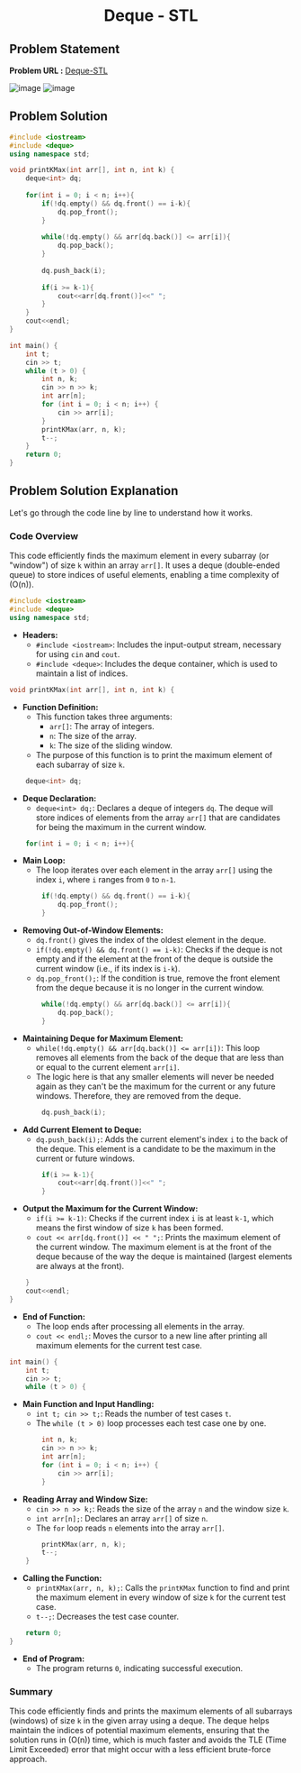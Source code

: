 <h1 align='center'>Deque - STL</h1>

## Problem Statement

**Problem URL :** [Deque-STL](https://www.hackerrank.com/challenges/deque-stl/problem?isFullScreen=true)

![image](https://github.com/user-attachments/assets/e215ef55-b6d1-4843-97ba-ac23946f280d)
![image](https://github.com/user-attachments/assets/8999c77e-0c01-40cd-86fd-6e3e18aa146d)

## Problem Solution
```cpp
#include <iostream>
#include <deque>
using namespace std;

void printKMax(int arr[], int n, int k) {
    deque<int> dq;
    
    for(int i = 0; i < n; i++){
        if(!dq.empty() && dq.front() == i-k){
            dq.pop_front();
        }
        
        while(!dq.empty() && arr[dq.back()] <= arr[i]){
            dq.pop_back();   
        }
        
        dq.push_back(i);
        
        if(i >= k-1){
            cout<<arr[dq.front()]<<" ";
        }
    }
    cout<<endl;
}

int main() {
    int t;
    cin >> t;
    while (t > 0) {
        int n, k;
        cin >> n >> k;
        int arr[n];
        for (int i = 0; i < n; i++) {
            cin >> arr[i];
        }
        printKMax(arr, n, k);
        t--;
    }
    return 0;
}

```

## Problem Solution Explanation
Let's go through the code line by line to understand how it works.

### Code Overview

This code efficiently finds the maximum element in every subarray (or "window") of size `k` within an array `arr[]`. It uses a deque (double-ended queue) to store indices of useful elements, enabling a time complexity of \(O(n)\).


```cpp
#include <iostream>
#include <deque>
using namespace std;
```

- **Headers:**
  - `#include <iostream>`: Includes the input-output stream, necessary for using `cin` and `cout`.
  - `#include <deque>`: Includes the deque container, which is used to maintain a list of indices.

```cpp
void printKMax(int arr[], int n, int k) {
```

- **Function Definition:**
  - This function takes three arguments:
    - `arr[]`: The array of integers.
    - `n`: The size of the array.
    - `k`: The size of the sliding window.
  - The purpose of this function is to print the maximum element of each subarray of size `k`.

```cpp
    deque<int> dq;
```

- **Deque Declaration:**
  - `deque<int> dq;`: Declares a deque of integers `dq`. The deque will store indices of elements from the array `arr[]` that are candidates for being the maximum in the current window.

```cpp
    for(int i = 0; i < n; i++){
```

- **Main Loop:**
  - The loop iterates over each element in the array `arr[]` using the index `i`, where `i` ranges from `0` to `n-1`.

```cpp
        if(!dq.empty() && dq.front() == i-k){
            dq.pop_front();
        }
```

- **Removing Out-of-Window Elements:**
  - `dq.front()` gives the index of the oldest element in the deque.
  - `if(!dq.empty() && dq.front() == i-k)`: Checks if the deque is not empty and if the element at the front of the deque is outside the current window (i.e., if its index is `i-k`).
  - `dq.pop_front();`: If the condition is true, remove the front element from the deque because it is no longer in the current window.

```cpp
        while(!dq.empty() && arr[dq.back()] <= arr[i]){
            dq.pop_back();   
        }
```

- **Maintaining Deque for Maximum Element:**
  - `while(!dq.empty() && arr[dq.back()] <= arr[i])`: This loop removes all elements from the back of the deque that are less than or equal to the current element `arr[i]`.
  - The logic here is that any smaller elements will never be needed again as they can't be the maximum for the current or any future windows. Therefore, they are removed from the deque.

```cpp
        dq.push_back(i);
```

- **Add Current Element to Deque:**
  - `dq.push_back(i);`: Adds the current element's index `i` to the back of the deque. This element is a candidate to be the maximum in the current or future windows.

```cpp
        if(i >= k-1){
            cout<<arr[dq.front()]<<" ";
        }
```

- **Output the Maximum for the Current Window:**
  - `if(i >= k-1)`: Checks if the current index `i` is at least `k-1`, which means the first window of size `k` has been formed.
  - `cout << arr[dq.front()] << " ";`: Prints the maximum element of the current window. The maximum element is at the front of the deque because of the way the deque is maintained (largest elements are always at the front).

```cpp
    }
    cout<<endl;
}
```

- **End of Function:**
  - The loop ends after processing all elements in the array.
  - `cout << endl;`: Moves the cursor to a new line after printing all maximum elements for the current test case.

```cpp
int main() {
    int t;
    cin >> t;
    while (t > 0) {
```

- **Main Function and Input Handling:**
  - `int t; cin >> t;`: Reads the number of test cases `t`.
  - The `while (t > 0)` loop processes each test case one by one.

```cpp
        int n, k;
        cin >> n >> k;
        int arr[n];
        for (int i = 0; i < n; i++) {
            cin >> arr[i];
        }
```

- **Reading Array and Window Size:**
  - `cin >> n >> k;`: Reads the size of the array `n` and the window size `k`.
  - `int arr[n];`: Declares an array `arr[]` of size `n`.
  - The `for` loop reads `n` elements into the array `arr[]`.

```cpp
        printKMax(arr, n, k);
        t--;
    }
```

- **Calling the Function:**
  - `printKMax(arr, n, k);`: Calls the `printKMax` function to find and print the maximum element in every window of size `k` for the current test case.
  - `t--;`: Decreases the test case counter.

```cpp
    return 0;
}
```

- **End of Program:**
  - The program returns `0`, indicating successful execution.

### Summary

This code efficiently finds and prints the maximum elements of all subarrays (windows) of size `k` in the given array using a deque. The deque helps maintain the indices of potential maximum elements, ensuring that the solution runs in \(O(n)\) time, which is much faster and avoids the TLE (Time Limit Exceeded) error that might occur with a less efficient brute-force approach.
